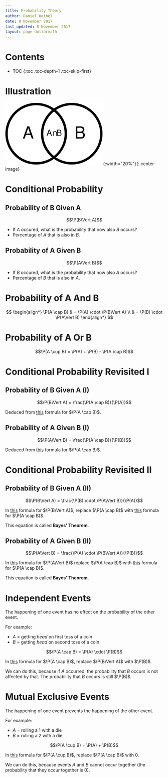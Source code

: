 ```yaml
---
title: Probability Theory
author: Daniel Weibel
date: 8 November 2017
last_updated: 8 November 2017
layout: page-dollarmath
---
```


$$
\newcommand{\P}{\text{P}}
\newcommand{\Vert}{\,\vert\,}
$$

# Contents

- TOC
{:toc .toc-depth-1 .toc-skip-first}

# Illustration

![Probability](assets/probability.svg){:width="20%"}{:.center-image}

# Conditional Probability

## Probability of B Given A

$$\P(B\Vert A)$$

- If $A$ occured, what is the probability that now also $B$ occurs?
- Percentage of $A$ that is also in $B$.

## Probability of A Given B

$$\P(A\Vert B)$$

- If $B$ occured, what is the probability that now also $A$ occurs?
- Percentage of $B$ that is also in $A$.

# Probability of A And B

$$
\begin{align*}
\P(A \cap B) & = \P(A) \cdot \P(B\Vert A) \\
                   & = \P(B) \cdot \P(A\Vert B)
\end{align*}
$$

# Probability of A Or B

$$\P(A \cup B) = \P(A) + \P(B) - \P(A \cap B)$$

# Conditional Probability Revisited I

## Probability of B Given A (I)

$$\P(B\Vert A) = \frac{\P(A \cap B)}{\P(A)}$$

Deduced from [this](#probability-of-a-and-b) formula for $\P(A \cap B)$.

## Probability of A Given B (I)

$$\P(A\Vert B) = \frac{\P(A \cap B)}{\P(B)}$$

Deduced from [this](#probability-of-a-and-b) formula for $\P(A \cap B)$.

# Conditional Probability Revisited II

## Probability of B Given A (II)

$$\P(B\Vert A) = \frac{\P(B) \cdot \P(A\Vert B)}{\P(A)}$$

In [this](#probability-of-b-given-a-i) formula for $\P(B\Vert A)$, replace $\P(A \cap B)$ with [this](#probability-of-a-and-b) formula for $\P(A \cap B)$.

This equation is called **Bayes' Theorem**.

## Probability of A Given B (II)

$$\P(A\Vert B) = \frac{\P(A) \cdot \P(B\Vert A)}{\P(B)}$$

In [this](#probability-of-a-given-b-i) formula for $\P(A\Vert B)$ replace $\P(A \cap B)$ with [this](#probability-of-a-and-b) formula for $\P(A \cap B)$.

This equation is called **Bayes' Theorem**.

# Independent Events

The happening of one event has no effect on the probability of the other event.

For example:

- $A$ = getting *head* on first toss of a coin
- $B$ = getting *head* on second toss of a coin

$$\P(A \cap B) = \P(A) \cdot \P(B)$$

In [this](#probability-of-a-and-b) formula for $\P(A \cap B)$, replace $\P(B\Vert A)$ with $\P(B)$.

We can do this, because if $A$ occurred, the probability that $B$ occurs is not affected by that. The probability that $B$ occurs is still $\P(B)$.

# Mutual Exclusive Events

The happening of one event prevents the happening of the other event.

For example:

- $A$ = rolling a 1 with a die
- $B$ = rolling a 2 with a die

$$\P(A \cup B) = \P(A) + \P(B)$$

In [this](#probability-of-a-or-b) formula for $\P(A \cup B)$, replace $\P(A \cap B)$ with 0.

We can do this, because events $A$ and $B$ cannot occur together (the probability that they occur together is 0).

